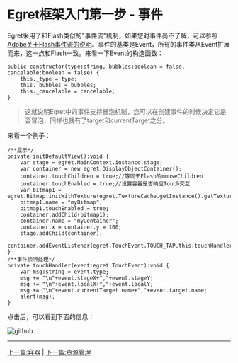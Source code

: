 Egret框架入门第一步 - 事件
===============

Egret采用了和Flash类似的"事件流"机制，如果您对事件尚不了解，可以参照[Adobe关于Flash事件流的说明](http://help.adobe.com/zh_CN/as3/dev/WS5b3ccc516d4fbf351e63e3d118a9b90204-7e4f.html)。事件的基类是Event，所有的事件类从Event扩展而来，这一点和Flash一致。来看一下Event的构造函数：

```
public constructor(type:string, bubbles:boolean = false, cancelable:boolean = false) {
    this._type = type;
    this._bubbles = bubbles;
    this._cancelable = cancelable;
}
```
> 这就说明Egret中的事件支持冒泡机制，您可以在创建事件的时候决定它是否冒泡，同样也就有了target和currentTarget之分。

来看一个例子：

```
/**显示*/
private initDefaultView():void {
    var stage = egret.MainContext.instance.stage;
    var container = new egret.DisplayObjectContainer();
    container.touchChildren = true;//等同于Flash的mouseChildren
    container.touchEnabled = true;//设置容器是否响应Touch交互
    var bitmap1 = egret.Bitmap.initWithTexture(egret.TextureCache.getInstance().getTexture("egret_icon.png"));
    bitmap1.name = "myBitmap";
    bitmap1.touchEnabled = true;
    container.addChild(bitmap1);
    container.name = "myContainer";
    container.x = container.y = 100;
    stage.addChild(container);
    container.addEventListener(egret.TouchEvent.TOUCH_TAP,this.touchHandler,container);
}
/**事件侦听处理*/
private touchHandler(event:egret.TouchEvent):void {
    var msg:string = event.type;
    msg += "\n"+event.stageX+","+event.stageY;
    msg += "\n"+event.localX+","+event.localY;
    msg += "\n"+event.currentTarget.name+","+event.target.name;
    alert(msg);
}
```
点击后，可以看到下面的信息：

![github](https://raw.githubusercontent.com/NeoGuo/html5-documents/master/egret/images/egret_event.png "event")

- - -

[上一篇:容器](https://github.com/NeoGuo/html5-documents/blob/master/egret/07-container.md)
| [下一篇:资源管理](https://github.com/NeoGuo/html5-documents/blob/master/egret/09-resource.md)
